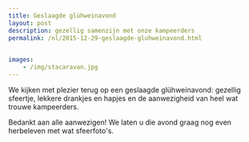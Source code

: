 ```yaml
---
title: Geslaagde glühweinavond
layout: post
description: gezellig samenzijn met onze kampeerders
permalink: /nl/2015-12-29-geslaagde-gluhweinavond.html

    
images: 
    - /img/stacaravan.jpg
---
```


We kijken met plezier terug op een geslaagde glühweinavond: gezellig sfeertje, lekkere drankjes en hapjes en de aanwezigheid van heel wat trouwe kampeerders.

Bedankt aan alle aanwezigen! We laten u die avond graag nog even herbeleven met wat sfeerfoto's.



